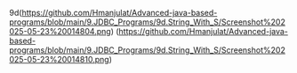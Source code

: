 9d(https://github.com/Hmanjulat/Advanced-java-based-programs/blob/main/9.JDBC_Programs/9d.String_With_S/Screenshot%202025-05-23%20014804.png)
(https://github.com/Hmanjulat/Advanced-java-based-programs/blob/main/9.JDBC_Programs/9d.String_With_S/Screenshot%202025-05-23%20014810.png)
